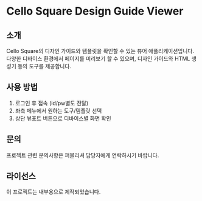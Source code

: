 # Cello Square Design Guide Viewer

## 소개
Cello Square의 디자인 가이드와 템플릿을 확인할 수 있는 뷰어 애플리케이션입니다. 다양한 디바이스 환경에서 페이지를 미리보기 할 수 있으며, 디자인 가이드와 HTML 생성기 등의 도구를 제공합니다.

## 사용 방법
1. 로그인 후 접속 (id/pw별도 전달)
2. 좌측 메뉴에서 원하는 도구/템플릿 선택 
3. 상단 뷰포트 버튼으로 디바이스별 화면 확인

## 문의
프로젝트 관련 문의사항은 퍼블리셔 담당자에게 연락하시기 바랍니다.

## 라이선스
이 프로젝트는 내부용으로 제작되었습니다.